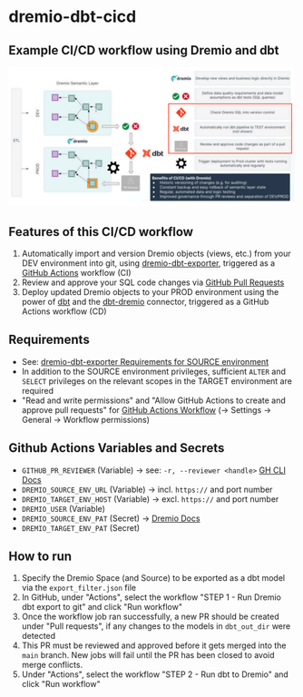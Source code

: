 # dremio-dbt-cicd

## Example CI/CD workflow using Dremio and dbt
![Example CI/CD workflow using Dremio and dbt](Images/Dremio_dbt_cicd.png)

## Features of this CI/CD workflow
1. Automatically import and version Dremio objects (views, etc.) from your DEV environment into git, using [dremio-dbt-exporter](https://github.com/dremio-professional-services/dremio-dbt-exporter), triggered as a [GitHub Actions](https://docs.github.com/de/actions/about-github-actions/understanding-github-actions) workflow (CI)
2. Review and approve your SQL code changes via [GitHub Pull Requests](https://docs.github.com/en/pull-requests/collaborating-with-pull-requests/reviewing-changes-in-pull-requests/about-pull-request-reviews)
3. Deploy updated Dremio objects to your PROD environment using the power of [dbt](https://docs.getdbt.com/) and the [dbt-dremio](https://github.com/dremio/dbt-dremio) connector, triggered as a GitHub Actions workflow (CD)

## Requirements
- See: [dremio-dbt-exporter Requirements for SOURCE environment](https://github.com/dremio-professional-services/dremio-dbt-exporter?tab=readme-ov-file#requirements)
- In addition to the SOURCE environment privileges, sufficient `ALTER` and `SELECT` privileges on the relevant scopes in the TARGET environment are required
- "Read and write permissions" and "Allow GitHub Actions to create and approve pull requests" for [GitHub Actions Workflow](https://docs.github.com/en/repositories/managing-your-repositorys-settings-and-features/enabling-features-for-your-repository/managing-github-actions-settings-for-a-repository#enabling-workflows-for-private-repository-forks) (-> Settings -> General -> Workflow permissions)

## Github Actions Variables and Secrets
- `GITHUB_PR_REVIEWER` (Variable)        -> see: `-r, --reviewer <handle>` [GH CLI Docs](https://cli.github.com/manual/gh_pr_create)
- `DREMIO_SOURCE_ENV_URL` (Variable)     -> incl. `https://` and port number
- `DREMIO_TARGET_ENV_HOST` (Variable)    -> excl. `https://` and port number
- `DREMIO_USER` (Variable)
- `DREMIO_SOURCE_ENV_PAT` (Secret)       -> [Dremio Docs](https://docs.dremio.com/current/security/authentication/personal-access-tokens/#enabling-the-use-of-pats)
- `DREMIO_TARGET_ENV_PAT` (Secret)

## How to run
1. Specify the Dremio Space (and Source) to be exported as a dbt model via the `export_filter.json` file
2. In GitHub, under "Actions", select the workflow "STEP 1 - Run Dremio dbt export to git" and click "Run workflow"
3. Once the workflow job ran successfully, a new PR should be created under "Pull requests", if any changes to the models in `dbt_out_dir` were detected
4. This PR must be reviewed and approved before it gets merged into the `main` branch. New jobs will fail until the PR has been closed to avoid merge conflicts.
5. Under "Actions", select the workflow "STEP 2 - Run dbt to Dremio" and click "Run workflow"